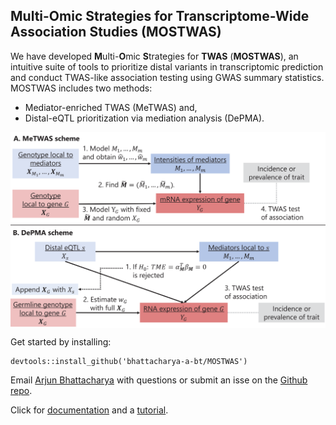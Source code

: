 ## Multi-Omic Strategies for Transcriptome-Wide Association Studies (MOSTWAS)

We have developed **M**ulti-**O**mic
**S**trategies for **TWAS** (**MOSTWAS**),
an intuitive suite of tools to prioritize distal
variants in transcriptomic prediction and conduct
TWAS-like association testing using GWAS summary statistics.
MOSTWAS includes two methods:

* Mediator-enriched TWAS (MeTWAS) and,
* Distal-eQTL prioritization via mediation analysis (DePMA).

<img src="vignettes/mostwas_scheme.png" alt="MOSTWAS scheme" width="800" align="middle">

Get started by installing:

```
devtools::install_github('bhattacharya-a-bt/MOSTWAS')
```

Email [Arjun Bhattacharya](mailto:bhattacharya.a.bt@gmail.com)
with questions or submit an isse on the 
[Github repo](https://github.com/bhattacharya-a-bt/MOSTWAS).

Click for [documentation](https://bhattacharya-a-bt.github.io/MOSTWAS/reference/index.html) 
and a [tutorial](https://bhattacharya-a-bt.github.io/MOSTWAS/articles/MOSTWAS_vignette.html).
